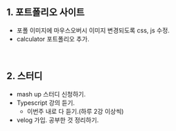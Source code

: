 ## 1. 포트폴리오 사이트
- 포폴 이미지에 마우스오버시 이미지 변경되도록 css, js 수정.
- calculator 포트폴리오 추가.

<br/>

## 2. 스터디
- mash up 스터디 신청하기.
- Typescript 강의 듣기.
  - 이번주 내로 다 듣기.(하루 2강 이상씩)
- velog 가입. 공부한 것 정리하기.
